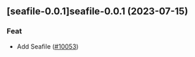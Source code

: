 

## [seafile-0.0.1]seafile-0.0.1 (2023-07-15)

### Feat

- Add Seafile ([#10053](https://github.com/truecharts/charts/issues/10053))
  
  